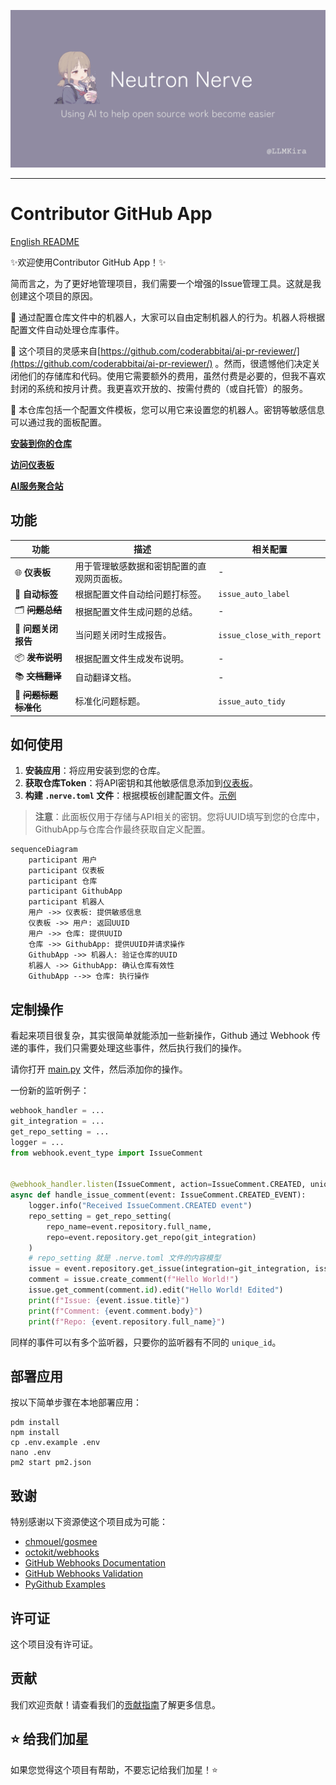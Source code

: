 ![Contributor](.github/banner.png)

-----------------

# Contributor GitHub App

[English README](README.md)

✨欢迎使用Contributor GitHub App！✨

简而言之，为了更好地管理项目，我们需要一个增强的Issue管理工具。这就是我创建这个项目的原因。

🤖 通过配置仓库文件中的机器人，大家可以自由定制机器人的行为。机器人将根据配置文件自动处理仓库事件。

🐇 这个项目的灵感来自[https://github.com/coderabbitai/ai-pr-reviewer/](https://github.com/coderabbitai/ai-pr-reviewer/)
。然而，很遗憾他们决定关闭他们的存储库和代码。使用它需要额外的费用，虽然付费是必要的，但我不喜欢封闭的系统和按月计费。我更喜欢开放的、按需付费的（或自托管）的服务。

🚀 本仓库包括一个配置文件模板，您可以用它来设置您的机器人。密钥等敏感信息可以通过我的面板配置。

[**安装到你的仓库**](https://github.com/apps/neutron-nerve)

[**访问仪表板**](https://contributor.dianas.cyou)

[**AI服务聚合站**](https://www.ohmygpt.com/)

## 功能

| 功能                 | 描述                    | 相关配置                      |
|--------------------|-----------------------|---------------------------|
| 🌐 **仪表板**         | 用于管理敏感数据和密钥配置的直观网页面板。 | -                         |
| 📂 **自动标签**        | 根据配置文件自动给问题打标签。       | `issue_auto_label`        |
| 🗂 ~~**问题总结**~~    | 根据配置文件生成问题的总结。        | -                         |
| 📝 **问题关闭报告**      | 当问题关闭时生成报告。           | `issue_close_with_report` |
| 📦 ~~**发布说明**~~    | 根据配置文件生成发布说明。         | -                         |
| 📚 ~~**文档翻译**~~    | 自动翻译文档。               | -                         |
| 📌 ~~**问题标题标准化**~~ | 标准化问题标题。              | `issue_auto_tidy`         |

## 如何使用

1. **安装应用**：将应用安装到您的仓库。
2. **获取仓库Token**：将API密钥和其他敏感信息添加到[仪表板](https://contributor.dianas.cyou)。
3. **构建 `.nerve.toml` 文件**：根据模板创建配置文件。[示例](.nerve.toml)

> **注意**：此面板仅用于存储与API相关的密钥。您将UUID填写到您的仓库中，GithubApp与仓库合作最终获取自定义配置。

```mermaid
sequenceDiagram
    participant 用户
    participant 仪表板
    participant 仓库
    participant GithubApp
    participant 机器人
    用户 ->> 仪表板: 提供敏感信息
    仪表板 ->> 用户: 返回UUID
    用户 ->> 仓库: 提供UUID
    仓库 ->> GithubApp: 提供UUID并请求操作
    GithubApp ->> 机器人: 验证仓库的UUID
    机器人 ->> GithubApp: 确认仓库有效性
    GithubApp -->> 仓库: 执行操作
```

## 定制操作

看起来项目很复杂，其实很简单就能添加一些新操作，Github 通过 Webhook 传递的事件，我们只需要处理这些事件，然后执行我们的操作。

请你打开 [main.py](main.py) 文件，然后添加你的操作。

一份新的监听例子：

```python
webhook_handler = ...
git_integration = ...
get_repo_setting = ...
logger = ...
from webhook.event_type import IssueComment


@webhook_handler.listen(IssueComment, action=IssueComment.CREATED, unique_id="uuid")
async def handle_issue_comment(event: IssueComment.CREATED_EVENT):
    logger.info("Received IssueComment.CREATED event")
    repo_setting = get_repo_setting(
        repo_name=event.repository.full_name,
        repo=event.repository.get_repo(git_integration)
    )
    # repo_setting 就是 .nerve.toml 文件的内容模型
    issue = event.repository.get_issue(integration=git_integration, issue_number=event.issue.number)
    comment = issue.create_comment(f"Hello World!")
    issue.get_comment(comment.id).edit("Hello World! Edited")
    print(f"Issue: {event.issue.title}")
    print(f"Comment: {event.comment.body}")
    print(f"Repo: {event.repository.full_name}")
```

同样的事件可以有多个监听器，只要你的监听器有不同的 `unique_id`。

## 部署应用

按以下简单步骤在本地部署应用：

```shell
pdm install
npm install
cp .env.example .env
nano .env
pm2 start pm2.json
```

## 致谢

特别感谢以下资源使这个项目成为可能：

- [chmouel/gosmee](https://github.com/chmouel/gosmee)
- [octokit/webhooks](https://github.com/octokit/webhooks/blob/main/payload-examples/api.github.com/issues/assigned.payload.json)
- [GitHub Webhooks Documentation](https://docs.github.com/en/webhooks/webhook-events-and-payloads#issues)
- [GitHub Webhooks Validation](https://docs.github.com/zh/webhooks/using-webhooks/validating-webhook-deliveries)
- [PyGithub Examples](https://github.com/PyGithub/PyGithub/blob/main/doc/examples/Issue.rst)

## 许可证

这个项目没有许可证。

## 贡献

我们欢迎贡献！请查看我们的[贡献指南](CONTRIBUTOR_LICENSE_AGREEMENT.md)了解更多信息。

## ⭐️ 给我们加星

如果您觉得这个项目有帮助，不要忘记给我们加星！⭐️
